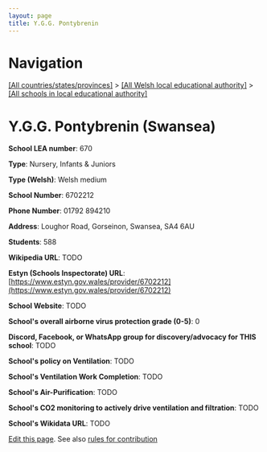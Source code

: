 ```yaml
---
layout: page
title: Y.G.G. Pontybrenin
---
```

# Navigation

[[All countries/states/provinces]](../../..) > [[All Welsh local educational authority]](../..) > [[All schools in local educational authority]](..)

# Y.G.G. Pontybrenin (Swansea)

**School LEA number**: 670

**Type**: Nursery, Infants & Juniors

**Type (Welsh)**: Welsh medium

**School Number**: 6702212

**Phone Number**: 01792 894210

**Address**: Loughor Road, Gorseinon, Swansea, SA4 6AU

**Students**: 588

**Wikipedia URL**: TODO

**Estyn (Schools Inspectorate) URL**: [https://www.estyn.gov.wales/provider/6702212](https://www.estyn.gov.wales/provider/6702212)

**School Website**: TODO

**School's overall airborne virus protection grade (0-5)**: 0

**Discord, Facebook, or WhatsApp group for discovery/advocacy for THIS school**: TODO

**School's policy on Ventilation**: TODO

**School's Ventilation Work Completion**: TODO

**School's Air-Purification**: TODO

**School's CO2 monitoring to actively drive ventilation and filtration**: TODO

**School's Wikidata URL**: TODO




[Edit this page](https://github.com/VentilationProject/Wales/edit/prif/./Swansea/Y.G.G._Pontybrenin.md). See also [rules for contribution](../../../contribution-rules/)
